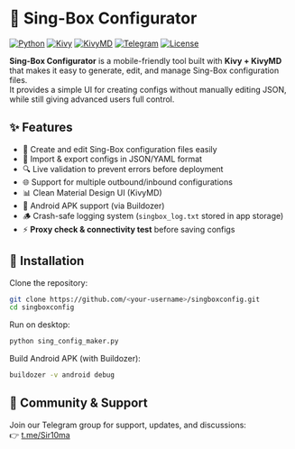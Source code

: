 # 📱 Sing-Box Configurator

[![Python](https://img.shields.io/badge/Python-3.10%2B-blue.svg)](https://www.python.org/)
[![Kivy](https://img.shields.io/badge/Kivy-2.2.1-green.svg)](https://kivy.org/)
[![KivyMD](https://img.shields.io/badge/KivyMD-1.1.1-lightgrey.svg)](https://kivymd.readthedocs.io/)
[![Telegram](https://img.shields.io/badge/Telegram-Join%20Chat-blue.svg)](https://t.me/Sir10ma)
[![License](https://img.shields.io/badge/License-MIT-yellow.svg)](LICENSE)

**Sing-Box Configurator** is a mobile-friendly tool built with **Kivy + KivyMD** that makes it easy to generate, edit, and manage Sing-Box configuration files.  
It provides a simple UI for creating configs without manually editing JSON, while still giving advanced users full control.  

## ✨ Features
- 📝 Create and edit Sing-Box configuration files easily  
- 📂 Import & export configs in JSON/YAML format  
- 🔍 Live validation to prevent errors before deployment  
- 🌐 Support for multiple outbound/inbound configurations  
- 📊 Clean Material Design UI (KivyMD)  
- 📱 Android APK support (via Buildozer)  
- 🪵 Crash-safe logging system (`singbox_log.txt` stored in app storage)  
- ⚡ **Proxy check & connectivity test** before saving configs  


## 🚀 Installation

Clone the repository:  
```bash
git clone https://github.com/<your-username>/singboxconfig.git
cd singboxconfig
```

Run on desktop:  
```bash
python sing_config_maker.py
```

Build Android APK (with Buildozer):  
```bash
buildozer -v android debug
```

## 📡 Community & Support
Join our Telegram group for support, updates, and discussions:  
👉 [t.me/Sir10ma](https://t.me/Sir10ma)
